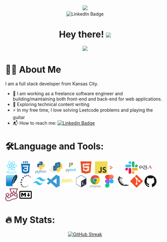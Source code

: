 
<!--
**JamesHawk585/JamesHawk585** is a ✨ _special_ ✨ repository because its `README.md` (this file) appears on your GitHub profile.

Here are some ideas to get you started:

- 🔭 I’m currently working on ...
- 🌱 I’m currently learning ...
- 👯 I’m looking to collaborate on ...
- 🤔 I’m looking for help with ...
- 💬 Ask me about ...
- 📫 How to reach me: ...
- 😄 Pronouns: ...
- ⚡ Fun fact: ...
-->

<div id="header" align="center">
  <img src="https://i.giphy.com/media/v1.Y2lkPTc5MGI3NjExYzI0MTVoOG11ZHVqeXpscGVhYjN1YmZvMDJ2ZGI0YWM0Z3JubnRlbyZlcD12MV9pbnRlcm5hbF9naWZfYnlfaWQmY3Q9Zw/USV0ym3bVWQJJmNu3N/giphy.gif" 
    width="400""/> 
</div>
<div id="badges" align="center">
  <img src="https://img.shields.io/badge/LinkedIn-blue?style=for-the-badge&logo=linkedin&logoColor=white" alt="LinkedIn Badge"/>
</div>
<div align="center">
<h1>
  Hey there!
  <img src="https://media.giphy.com/media/hvRJCLFzcasrR4ia7z/giphy.gif" width="30px"/>
</h1>
</div>
<div align="center">
  <img src="https://i.giphy.com/media/v1.Y2lkPTc5MGI3NjExcmxpODQ3MmtzN2l0MW1sYnhhNGQ1amJhMG55MW45YmplbmFxdDNubiZlcD12MV9pbnRlcm5hbF9naWZfYnlfaWQmY3Q9Zw/L8K62iTDkzGX6/giphy.gif"/>
</div>

# 👨‍💻 About Me 
I am a full stack developer from Kansas City. 

- 🔭 I am working as a freelance software engineer and building/maintaining both front-end and back-end for web applications.
- 🌱 Exploring technical content writing
- ⚡ In my free time, I love solving Leetcode problems and playing the guitar
- 📬 How to reach me: [![Linkedin Badge](https://img.shields.io/badge/-James-blue?style=flat&logo=Linkedin&logoColor=white)](https://www.linkedin.com/in/james-hawk-fullstackdeveloper/)

# 🛠️Language and Tools:
<div>
<img src="https://github.com/devicons/devicon/blob/master/icons/react/react-original-wordmark.svg" title="React" alt="React" width="40" height="40"/>&nbsp;<img src="https://github.com/devicons/devicon/blob/master/icons/css3/css3-plain-wordmark.svg"  title="CSS3" alt="CSS" width="40" height="40"/>&nbsp;
<img src="https://github.com/devicons/devicon/blob/master/icons/python/python-original-wordmark.svg" title="python" alt="python" width="40" height="40"/>&nbsp;
<img src="https://github.com/devicons/devicon/blob/master/icons/pypi/pypi-original.svg" title="pypi" alt="pypi" width="40" height="40"/>&nbsp;
<img src="https://github.com/devicons/devicon/blob/master/icons/pytest/pytest-original-wordmark.svg" title="pytest" alt="pytest" width="40" height="40"/>&nbsp;
<img src="https://github.com/devicons/devicon/blob/master/icons/html5/html5-original.svg" title="HTML5" alt="HTML" width="40" height="40"/>&nbsp;
<img src="https://github.com/devicons/devicon/blob/master/icons/javascript/javascript-original.svg" title="JavaScript" alt="JavaScript" width="40" height="40"/>&nbsp;
  <img src="https://github.com/devicons/devicon/blob/master/icons/replit/replit-original-wordmark.svg" title="replit" alt="replit" height="40"/>&nbsp;
  <img src="https://github.com/devicons/devicon/blob/master/icons/slack/slack-original.svg" title="slack" slt="slack" height="40"/>
  <img src="https://github.com/devicons/devicon/blob/master/icons/sqlalchemy/sqlalchemy-original.svg" title="sqlalchemy" slt="sqlalchemy" height="40"/>
  <img src="https://github.com/devicons/devicon/blob/master/icons/sqlite/sqlite-original.svg" title="sqlite" slt="sqlite" height="40"/>
  <img src="https://github.com/devicons/devicon/blob/master/icons/ssh/ssh-original.svg" title="ssh" slt="ssh" height="40"/>
  <img src="https://github.com/devicons/devicon/blob/master/icons/tailwindcss/tailwindcss-original.svg" title="tailwind-css" slt="tailwind-css" height="40"/>
  <img src="https://github.com/devicons/devicon/blob/master/icons/vscode/vscode-plain.svg" title="vscode" slt="vscode" height="40"/>
  <img src="https://github.com/devicons/devicon/blob/master/icons/babel/babel-plain.svg" title="babel" slt="babel" height="40"/>
  <img src="https://github.com/devicons/devicon/blob/master/icons/bash/bash-plain.svg" title="bash" slt="bash" height="40"/>
  <img src="https://github.com/devicons/devicon/blob/master/icons/chrome/chrome-original-wordmark.svg" title="chrome-dev-tools" slt="chrome-dev-tools" height="40"/>
  <img src="https://github.com/devicons/devicon/blob/master/icons/figma/figma-original.svg" title="figma" slt="figma" height="40"/>
  <img src="https://github.com/devicons/devicon/blob/master/icons/flask/flask-original.svg" title="flask" slt="flask" height="40"/>
  <img src="https://github.com/devicons/devicon/blob/master/icons/git/git-original.svg" title="git" slt="git" height="40"/>
  <img src="https://github.com/devicons/devicon/blob/master/icons/github/github-original.svg" title="github" slt="github" height="40"/>
  <img src="https://github.com/devicons/devicon/blob/master/icons/jest/jest-plain.svg" title="jest" slt="jest" height="40"/>
  <img src="https://github.com/devicons/devicon/blob/master/icons/markdown/markdown-original.svg" title="markdown" slt="markdown" height="40"/>
</div>

# 🔥 My Stats:
<div align="center">
<a href="https://git.io/streak-stats"><img src="https://github-readme-streak-stats.herokuapp.com?user=JamesHawk585&theme=dark" alt="GitHub Streak" /></a>
</div>



